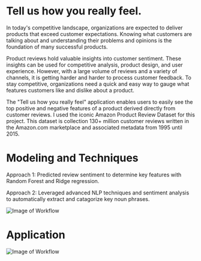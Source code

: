 # Tell us how you really feel.

In today's competitive landscape, organizations are expected to deliver products that exceed customer expectations. Knowing what customers are talking about and understanding their problems and opinions is the foundation of many successful products.

Product reviews hold valuable insights into customer sentiment. These insights can be used for competitive analysis, product design, and user experience. However, with a large volume of reviews and a variety of channels, it is getting harder and harder to process customer feedback. To stay competitive, organizations need a quick and easy way to gauge what features customers like and dislike about a product.

The "Tell us how you really feel" application enables users to easily see the top positive and negative features of a product derived directly from customer reviews. I used the iconic Amazon Product Review Dataset for this project. This dataset is collection 130+ million customer reviews written in the Amazon.com marketplace and associated metadata from 1995 until 2015.

# Modeling and Techniques

Approach 1: Predicted review sentiment to determine key features with Random Forest and Ridge regression.

Approach 2: Leveraged advanced NLP techniques and sentiment analysis to automatically extract and catagorize key noun phrases.

![Image of Workflow](https://github.com/charlottedzialo/Tell-us-how-you-really-feel/blob/master/Screen%20Shot%202019-05-13%20at%205.03.38%20PM.png)

# Application 

![Image of Workflow](https://github.com/charlottedzialo/Tell-us-how-you-really-feel/blob/master/Screen%20Shot%202019-05-13%20at%205.03.38%20PM.png)
